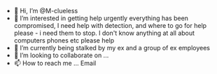 - 👋 Hi, I’m @M-clueless
- 👀 I’m interested in getting help urgently everything has been compromised, I need help with detection, and where to go for help please - i need them to stop. I don't know anything at all about computers phones etc please help  
- 🌱 I’m currently being stalked by my ex and a group of ex employees 
- 💞️ I’m looking to collaborate on ...
- 📫 How to reach me ...
Email 
<!---
M-clueless/M-clueless is a ✨ special ✨ repository because its `README.md` (this file) appears on your GitHub profile.
You can click the Preview link to take a look at your changes.
--->
